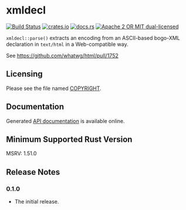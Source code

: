 # xmldecl

[![Build Status](https://travis-ci.org/hsivonen/xmldecl.svg?branch=master)](https://travis-ci.org/hsivonen/xmldecl)
[![crates.io](https://meritbadge.herokuapp.com/xmldecl)](https://crates.io/crates/xmldecl)
[![docs.rs](https://docs.rs/xmldecl/badge.svg)](https://docs.rs/xmldecl/)
[![Apache 2 OR MIT dual-licensed](https://img.shields.io/badge/license-Apache%202%20%2F%20MIT-blue.svg)](https://github.com/hsivonen/xmldecl/blob/master/COPYRIGHT)

`xmldecl::parse()` extracts an encoding from an ASCII-based bogo-XML
declaration in `text/html` in a Web-compatible way.

See https://github.com/whatwg/html/pull/1752

## Licensing

Please see the file named
[COPYRIGHT](https://github.com/hsivonen/xmldecl/blob/master/COPYRIGHT).

## Documentation

Generated [API documentation](https://docs.rs/xmldecl/) is available
online.

## Minimum Supported Rust Version

MSRV: 1.51.0

## Release Notes

### 0.1.0

* The initial release.
